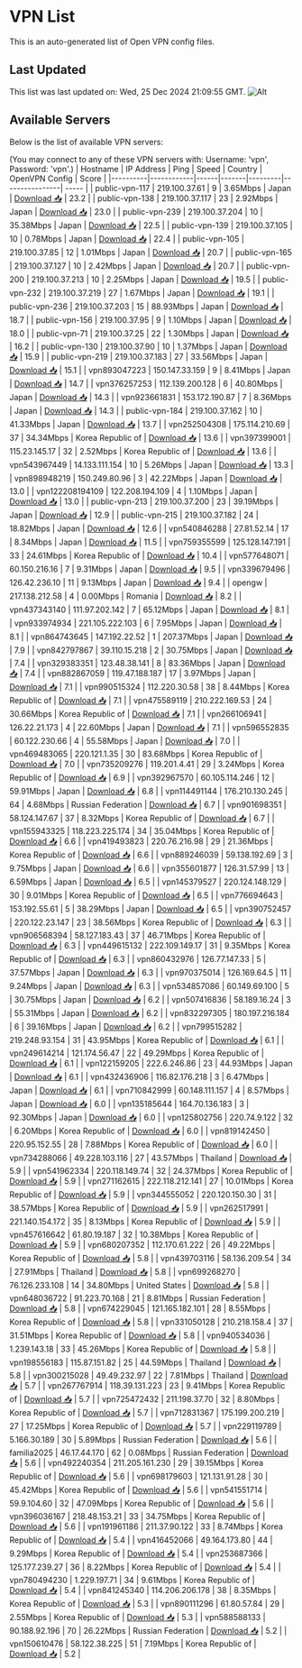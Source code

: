 # VPN List

This is an auto-generated list of Open VPN config files.

## Last Updated

This list was last updated on: Wed, 25 Dec 2024 21:09:55 GMT.
![Alt](https://repobeats.axiom.co/api/embed/186b98318ef1479477931607c1ad7d823f12451f.svg "Repobeats analytics image")

## Available Servers

Below is the list of available VPN servers:

(You may connect to any of these VPN servers with: Username: 'vpn', Password: 'vpn'.)
| Hostname | IP Address | Ping | Speed | Country | OpenVPN Config | Score |
|----------|------------|------|-------|---------|----------------| ----- |
| public-vpn-117 | 219.100.37.61 | 9 | 3.65Mbps | Japan | [Download 📥](./configs/server_0_JP.ovpn) | 23.2 |
| public-vpn-138 | 219.100.37.117 | 23 | 2.92Mbps | Japan | [Download 📥](./configs/server_1_JP.ovpn) | 23.0 |
| public-vpn-239 | 219.100.37.204 | 10 | 35.38Mbps | Japan | [Download 📥](./configs/server_2_JP.ovpn) | 22.5 |
| public-vpn-139 | 219.100.37.105 | 10 | 0.78Mbps | Japan | [Download 📥](./configs/server_3_JP.ovpn) | 22.4 |
| public-vpn-105 | 219.100.37.85 | 12 | 1.01Mbps | Japan | [Download 📥](./configs/server_4_JP.ovpn) | 20.7 |
| public-vpn-165 | 219.100.37.127 | 10 | 2.42Mbps | Japan | [Download 📥](./configs/server_5_JP.ovpn) | 20.7 |
| public-vpn-200 | 219.100.37.213 | 10 | 2.25Mbps | Japan | [Download 📥](./configs/server_6_JP.ovpn) | 19.5 |
| public-vpn-232 | 219.100.37.219 | 27 | 1.67Mbps | Japan | [Download 📥](./configs/server_7_JP.ovpn) | 19.1 |
| public-vpn-236 | 219.100.37.203 | 15 | 88.93Mbps | Japan | [Download 📥](./configs/server_8_JP.ovpn) | 18.7 |
| public-vpn-156 | 219.100.37.95 | 9 | 1.10Mbps | Japan | [Download 📥](./configs/server_9_JP.ovpn) | 18.0 |
| public-vpn-71 | 219.100.37.25 | 22 | 1.30Mbps | Japan | [Download 📥](./configs/server_10_JP.ovpn) | 16.2 |
| public-vpn-130 | 219.100.37.90 | 10 | 1.37Mbps | Japan | [Download 📥](./configs/server_11_JP.ovpn) | 15.9 |
| public-vpn-219 | 219.100.37.183 | 27 | 33.56Mbps | Japan | [Download 📥](./configs/server_12_JP.ovpn) | 15.1 |
| vpn893047223 | 150.147.33.159 | 9 | 8.41Mbps | Japan | [Download 📥](./configs/server_13_JP.ovpn) | 14.7 |
| vpn376257253 | 112.139.200.128 | 6 | 40.80Mbps | Japan | [Download 📥](./configs/server_14_JP.ovpn) | 14.3 |
| vpn923661831 | 153.172.190.87 | 7 | 8.36Mbps | Japan | [Download 📥](./configs/server_15_JP.ovpn) | 14.3 |
| public-vpn-184 | 219.100.37.162 | 10 | 41.33Mbps | Japan | [Download 📥](./configs/server_16_JP.ovpn) | 13.7 |
| vpn252504308 | 175.114.210.69 | 37 | 34.34Mbps | Korea Republic of | [Download 📥](./configs/server_17_KR.ovpn) | 13.6 |
| vpn397399001 | 115.23.145.17 | 32 | 2.52Mbps | Korea Republic of | [Download 📥](./configs/server_18_KR.ovpn) | 13.6 |
| vpn543967449 | 14.133.111.154 | 10 | 5.26Mbps | Japan | [Download 📥](./configs/server_19_JP.ovpn) | 13.3 |
| vpn898948219 | 150.249.80.96 | 3 | 42.22Mbps | Japan | [Download 📥](./configs/server_20_JP.ovpn) | 13.0 |
| vpn122208194109 | 122.208.194.109 | 4 | 1.10Mbps | Japan | [Download 📥](./configs/server_21_JP.ovpn) | 13.0 |
| public-vpn-213 | 219.100.37.200 | 23 | 39.19Mbps | Japan | [Download 📥](./configs/server_22_JP.ovpn) | 12.9 |
| public-vpn-215 | 219.100.37.182 | 24 | 18.82Mbps | Japan | [Download 📥](./configs/server_23_JP.ovpn) | 12.6 |
| vpn540846288 | 27.81.52.14 | 17 | 8.34Mbps | Japan | [Download 📥](./configs/server_24_JP.ovpn) | 11.5 |
| vpn759355599 | 125.128.147.191 | 33 | 24.61Mbps | Korea Republic of | [Download 📥](./configs/server_25_KR.ovpn) | 10.4 |
| vpn577648071 | 60.150.216.16 | 7 | 9.31Mbps | Japan | [Download 📥](./configs/server_26_JP.ovpn) | 9.5 |
| vpn339679496 | 126.42.236.10 | 11 | 9.13Mbps | Japan | [Download 📥](./configs/server_27_JP.ovpn) | 9.4 |
| opengw | 217.138.212.58 | 4 | 0.00Mbps | Romania | [Download 📥](./configs/server_28_RO.ovpn) | 8.2 |
| vpn437343140 | 111.97.202.142 | 7 | 65.12Mbps | Japan | [Download 📥](./configs/server_29_JP.ovpn) | 8.1 |
| vpn933974934 | 221.105.222.103 | 6 | 7.95Mbps | Japan | [Download 📥](./configs/server_30_JP.ovpn) | 8.1 |
| vpn864743645 | 147.192.22.52 | 1 | 207.37Mbps | Japan | [Download 📥](./configs/server_31_JP.ovpn) | 7.9 |
| vpn842797867 | 39.110.15.218 | 2 | 30.75Mbps | Japan | [Download 📥](./configs/server_32_JP.ovpn) | 7.4 |
| vpn329383351 | 123.48.38.141 | 8 | 83.36Mbps | Japan | [Download 📥](./configs/server_33_JP.ovpn) | 7.4 |
| vpn882867059 | 119.47.188.187 | 17 | 3.97Mbps | Japan | [Download 📥](./configs/server_34_JP.ovpn) | 7.1 |
| vpn990515324 | 112.220.30.58 | 38 | 8.44Mbps | Korea Republic of | [Download 📥](./configs/server_35_KR.ovpn) | 7.1 |
| vpn475589119 | 210.222.169.53 | 24 | 30.66Mbps | Korea Republic of | [Download 📥](./configs/server_36_KR.ovpn) | 7.1 |
| vpn266106941 | 126.22.21.173 | 4 | 22.60Mbps | Japan | [Download 📥](./configs/server_37_JP.ovpn) | 7.1 |
| vpn596552835 | 60.122.230.66 | 4 | 55.58Mbps | Japan | [Download 📥](./configs/server_38_JP.ovpn) | 7.0 |
| vpn469483065 | 220.121.1.35 | 30 | 83.68Mbps | Korea Republic of | [Download 📥](./configs/server_39_KR.ovpn) | 7.0 |
| vpn735209276 | 119.201.4.41 | 29 | 3.24Mbps | Korea Republic of | [Download 📥](./configs/server_40_KR.ovpn) | 6.9 |
| vpn392967570 | 60.105.114.246 | 12 | 59.91Mbps | Japan | [Download 📥](./configs/server_41_JP.ovpn) | 6.8 |
| vpn114491144 | 176.210.130.245 | 64 | 4.68Mbps | Russian Federation | [Download 📥](./configs/server_42_RU.ovpn) | 6.7 |
| vpn901698351 | 58.124.147.67 | 37 | 8.32Mbps | Korea Republic of | [Download 📥](./configs/server_43_KR.ovpn) | 6.7 |
| vpn155943325 | 118.223.225.174 | 34 | 35.04Mbps | Korea Republic of | [Download 📥](./configs/server_44_KR.ovpn) | 6.6 |
| vpn419493823 | 220.76.216.98 | 29 | 21.36Mbps | Korea Republic of | [Download 📥](./configs/server_45_KR.ovpn) | 6.6 |
| vpn889246039 | 59.138.192.69 | 3 | 9.75Mbps | Japan | [Download 📥](./configs/server_46_JP.ovpn) | 6.6 |
| vpn355601877 | 126.31.57.99 | 13 | 6.59Mbps | Japan | [Download 📥](./configs/server_47_JP.ovpn) | 6.5 |
| vpn145379527 | 220.124.148.129 | 30 | 9.01Mbps | Korea Republic of | [Download 📥](./configs/server_48_KR.ovpn) | 6.5 |
| vpn776694643 | 153.192.55.61 | 5 | 38.29Mbps | Japan | [Download 📥](./configs/server_49_JP.ovpn) | 6.5 |
| vpn390752457 | 220.122.23.147 | 23 | 38.56Mbps | Korea Republic of | [Download 📥](./configs/server_50_KR.ovpn) | 6.3 |
| vpn906568394 | 58.127.183.43 | 37 | 46.71Mbps | Korea Republic of | [Download 📥](./configs/server_51_KR.ovpn) | 6.3 |
| vpn449615132 | 222.109.149.17 | 31 | 9.35Mbps | Korea Republic of | [Download 📥](./configs/server_52_KR.ovpn) | 6.3 |
| vpn860432976 | 126.77.147.33 | 5 | 37.57Mbps | Japan | [Download 📥](./configs/server_53_JP.ovpn) | 6.3 |
| vpn970375014 | 126.169.64.5 | 11 | 9.24Mbps | Japan | [Download 📥](./configs/server_54_JP.ovpn) | 6.3 |
| vpn534857086 | 60.149.69.100 | 5 | 30.75Mbps | Japan | [Download 📥](./configs/server_55_JP.ovpn) | 6.2 |
| vpn507416836 | 58.189.16.24 | 3 | 55.31Mbps | Japan | [Download 📥](./configs/server_56_JP.ovpn) | 6.2 |
| vpn832297305 | 180.197.216.184 | 6 | 39.16Mbps | Japan | [Download 📥](./configs/server_57_JP.ovpn) | 6.2 |
| vpn799515282 | 219.248.93.154 | 31 | 43.95Mbps | Korea Republic of | [Download 📥](./configs/server_58_KR.ovpn) | 6.1 |
| vpn249614214 | 121.174.56.47 | 22 | 49.29Mbps | Korea Republic of | [Download 📥](./configs/server_59_KR.ovpn) | 6.1 |
| vpn122159205 | 222.6.246.86 | 23 | 44.93Mbps | Japan | [Download 📥](./configs/server_60_JP.ovpn) | 6.1 |
| vpn432436906 | 116.82.176.218 | 3 | 6.47Mbps | Japan | [Download 📥](./configs/server_61_JP.ovpn) | 6.1 |
| vpn710842999 | 60.148.111.157 | 4 | 8.57Mbps | Japan | [Download 📥](./configs/server_62_JP.ovpn) | 6.0 |
| vpn135185644 | 164.70.136.183 | 3 | 92.30Mbps | Japan | [Download 📥](./configs/server_63_JP.ovpn) | 6.0 |
| vpn125802756 | 220.74.9.122 | 32 | 6.20Mbps | Korea Republic of | [Download 📥](./configs/server_64_KR.ovpn) | 6.0 |
| vpn819142450 | 220.95.152.55 | 28 | 7.88Mbps | Korea Republic of | [Download 📥](./configs/server_65_KR.ovpn) | 6.0 |
| vpn734288066 | 49.228.103.116 | 27 | 43.57Mbps | Thailand | [Download 📥](./configs/server_66_TH.ovpn) | 5.9 |
| vpn541962334 | 220.118.149.74 | 32 | 24.37Mbps | Korea Republic of | [Download 📥](./configs/server_67_KR.ovpn) | 5.9 |
| vpn271162615 | 222.118.212.141 | 27 | 10.01Mbps | Korea Republic of | [Download 📥](./configs/server_68_KR.ovpn) | 5.9 |
| vpn344555052 | 220.120.150.30 | 31 | 38.57Mbps | Korea Republic of | [Download 📥](./configs/server_69_KR.ovpn) | 5.9 |
| vpn262517991 | 221.140.154.172 | 35 | 8.13Mbps | Korea Republic of | [Download 📥](./configs/server_70_KR.ovpn) | 5.9 |
| vpn457616642 | 61.80.19.187 | 32 | 10.38Mbps | Korea Republic of | [Download 📥](./configs/server_71_KR.ovpn) | 5.9 |
| vpn680207352 | 112.170.61.222 | 26 | 49.22Mbps | Korea Republic of | [Download 📥](./configs/server_72_KR.ovpn) | 5.8 |
| vpn439703116 | 58.136.209.54 | 34 | 27.91Mbps | Thailand | [Download 📥](./configs/server_73_TH.ovpn) | 5.8 |
| vpn699268270 | 76.126.233.108 | 14 | 34.80Mbps | United States | [Download 📥](./configs/server_74_US.ovpn) | 5.8 |
| vpn648036722 | 91.223.70.168 | 21 | 8.81Mbps | Russian Federation | [Download 📥](./configs/server_75_RU.ovpn) | 5.8 |
| vpn674229045 | 121.165.182.101 | 28 | 8.55Mbps | Korea Republic of | [Download 📥](./configs/server_76_KR.ovpn) | 5.8 |
| vpn331050128 | 210.218.158.4 | 37 | 31.51Mbps | Korea Republic of | [Download 📥](./configs/server_77_KR.ovpn) | 5.8 |
| vpn940534036 | 1.239.143.18 | 33 | 45.26Mbps | Korea Republic of | [Download 📥](./configs/server_78_KR.ovpn) | 5.8 |
| vpn198556183 | 115.87.151.82 | 25 | 44.59Mbps | Thailand | [Download 📥](./configs/server_79_TH.ovpn) | 5.8 |
| vpn300215028 | 49.49.232.97 | 22 | 7.81Mbps | Thailand | [Download 📥](./configs/server_80_TH.ovpn) | 5.7 |
| vpn267767914 | 118.39.131.223 | 23 | 9.41Mbps | Korea Republic of | [Download 📥](./configs/server_81_KR.ovpn) | 5.7 |
| vpn725472432 | 211.198.37.70 | 32 | 8.80Mbps | Korea Republic of | [Download 📥](./configs/server_82_KR.ovpn) | 5.7 |
| vpn712831367 | 175.199.200.219 | 27 | 17.25Mbps | Korea Republic of | [Download 📥](./configs/server_83_KR.ovpn) | 5.7 |
| vpn229119789 | 5.166.30.189 | 30 | 5.89Mbps | Russian Federation | [Download 📥](./configs/server_84_RU.ovpn) | 5.6 |
| familia2025 | 46.17.44.170 | 62 | 0.08Mbps | Russian Federation | [Download 📥](./configs/server_85_RU.ovpn) | 5.6 |
| vpn492240354 | 211.205.161.230 | 29 | 39.15Mbps | Korea Republic of | [Download 📥](./configs/server_86_KR.ovpn) | 5.6 |
| vpn698179603 | 121.131.91.28 | 30 | 45.42Mbps | Korea Republic of | [Download 📥](./configs/server_87_KR.ovpn) | 5.6 |
| vpn541551714 | 59.9.104.60 | 32 | 47.09Mbps | Korea Republic of | [Download 📥](./configs/server_88_KR.ovpn) | 5.6 |
| vpn396036167 | 218.48.153.21 | 33 | 34.75Mbps | Korea Republic of | [Download 📥](./configs/server_89_KR.ovpn) | 5.6 |
| vpn191961186 | 211.37.90.122 | 33 | 8.74Mbps | Korea Republic of | [Download 📥](./configs/server_90_KR.ovpn) | 5.4 |
| vpn416452066 | 49.164.173.80 | 44 | 9.29Mbps | Korea Republic of | [Download 📥](./configs/server_91_KR.ovpn) | 5.4 |
| vpn253687366 | 125.177.239.27 | 36 | 8.22Mbps | Korea Republic of | [Download 📥](./configs/server_92_KR.ovpn) | 5.4 |
| vpn780494230 | 1.229.197.71 | 34 | 9.61Mbps | Korea Republic of | [Download 📥](./configs/server_93_KR.ovpn) | 5.4 |
| vpn841245340 | 114.206.206.178 | 38 | 8.35Mbps | Korea Republic of | [Download 📥](./configs/server_94_KR.ovpn) | 5.3 |
| vpn890111296 | 61.80.57.84 | 29 | 2.55Mbps | Korea Republic of | [Download 📥](./configs/server_95_KR.ovpn) | 5.3 |
| vpn588588133 | 90.188.92.196 | 70 | 26.22Mbps | Russian Federation | [Download 📥](./configs/server_96_RU.ovpn) | 5.2 |
| vpn150610476 | 58.122.38.225 | 51 | 7.19Mbps | Korea Republic of | [Download 📥](./configs/server_97_KR.ovpn) | 5.2 |
